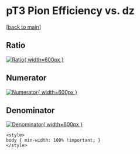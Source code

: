 # pT3 Pion Efficiency vs. dz

[[back to main](./)]



## Ratio

[![Ratio](../mtv/var/pT3_211_eff_dz.png){ width=600px }](../mtv/var/pT3_211_eff_dz.pdf)

## Numerator

[![Numerator](../mtv/num/pT3_211_eff_dz_num.png){ width=600px }](../mtv/num/pT3_211_eff_dz_num.pdf)

## Denominator

[![Denominator](../mtv/den/pT3_211_eff_dz_den.png){ width=600px }](../mtv/den/pT3_211_eff_dz_den.pdf)


``` {=html}
<style>
body { min-width: 100% !important; }
</style>
```
